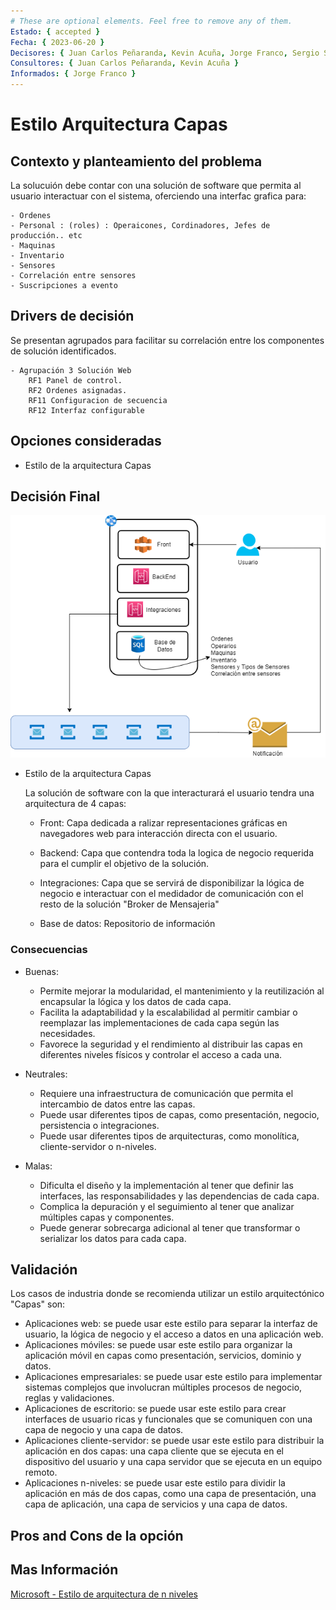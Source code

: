 ```yaml
---
# These are optional elements. Feel free to remove any of them.
Estado: { accepted }
Fecha: { 2023-06-20 }
Decisores: { Juan Carlos Peñaranda, Kevin Acuña, Jorge Franco, Sergio Silva }
Consultores: { Juan Carlos Peñaranda, Kevin Acuña }
Informados: { Jorge Franco }
---
```


# Estilo Arquitectura Capas

## Contexto y planteamiento del problema

La solucuión debe contar con una solución de software que permita al usuario interactuar con el sistema, oferciendo una interfac grafica para:

    - Ordenes
    - Personal : (roles) : Operaicones, Cordinadores, Jefes de producción.. etc
    - Maquinas
    - Inventario
    - Sensores
    - Correlación entre sensores
    - Suscripciones a evento



## Drivers de decisión

Se presentan agrupados para facilitar su correlación entre los componentes de solución identificados.

    - Agrupación 3 Solución Web
        RF1 Panel de control.
        RF2 Ordenes asignadas.
        RF11 Configuracion de secuencia
        RF12 Interfaz configurable


## Opciones consideradas

- Estilo de la arquitectura Capas

## Decisión Final

![bluePrint de la arquitectura](/Resources/Capas.png)

- Estilo de la arquitectura Capas

    La solución de software con la que interacturará el usuario tendra una arquitectura de 4 capas:

    * Front: Capa dedicada a ralizar representaciones gráficas en navegadores web para interacción directa con el usuario.

    * Backend: Capa que contendra toda la logica de negocio requerida para el cumplir el objetivo de la solución.

    * Integraciones: Capa que se servirá de disponibilizar la lógica de negocio e interactuar con el medidador de comunicación con el resto de la solución "Broker de Mensajeria"

    * Base de datos: Repositorio de información
        
            
### Consecuencias

* Buenas:
    * Permite mejorar la modularidad, el mantenimiento y la reutilización al encapsular la lógica y los datos de cada capa.
    * Facilita la adaptabilidad y la escalabilidad al permitir cambiar o reemplazar las implementaciones de cada capa según las necesidades.
    * Favorece la seguridad y el rendimiento al distribuir las capas en diferentes niveles físicos y controlar el acceso a cada una.

* Neutrales:
    * Requiere una infraestructura de comunicación que permita el intercambio de datos entre las capas.
    * Puede usar diferentes tipos de capas, como presentación, negocio, persistencia o integraciones.
    * Puede usar diferentes tipos de arquitecturas, como monolítica, cliente-servidor o n-niveles.

* Malas:
    * Dificulta el diseño y la implementación al tener que definir las interfaces, las responsabilidades y las dependencias de cada capa.
    * Complica la depuración y el seguimiento al tener que analizar múltiples capas y componentes.
    * Puede generar sobrecarga adicional al tener que transformar o serializar los datos para cada capa.

## Validación

Los casos de industria donde se recomienda utilizar un estilo arquitectónico "Capas" son:

* Aplicaciones web: se puede usar este estilo para separar la interfaz de usuario, la lógica de negocio y el acceso a datos en una aplicación web.
* Aplicaciones móviles: se puede usar este estilo para organizar la aplicación móvil en capas como presentación, servicios, dominio y datos.
* Aplicaciones empresariales: se puede usar este estilo para implementar sistemas complejos que involucran múltiples procesos de negocio, reglas y validaciones.
* Aplicaciones de escritorio: se puede usar este estilo para crear interfaces de usuario ricas y funcionales que se comuniquen con una capa de negocio y una capa de datos.
* Aplicaciones cliente-servidor: se puede usar este estilo para distribuir la aplicación en dos capas: una capa cliente que se ejecuta en el dispositivo del usuario y una capa servidor que se ejecuta en un equipo remoto.
* Aplicaciones n-niveles: se puede usar este estilo para dividir la aplicación en más de dos capas, como una capa de presentación, una capa de aplicación, una capa de servicios y una capa de datos.

##  Pros and Cons de la opción

## Mas Información

[Microsoft - Estilo de arquitectura de n niveles](
 #https://learn.microsoft.com/es-es/azure/architecture/guide/architecture-styles/n-tier)


